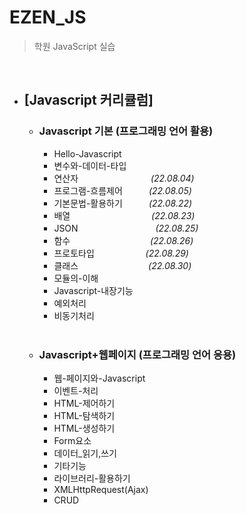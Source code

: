 # EZEN_JS

> 학원 JavaScript 실습

<br>

- ## [Javascript 커리큘럼]

  - ### Javascript 기본 (프로그래밍 언어 활용)

    - Hello-Javascript
    - 변수와-데이터-타입
    - 연산자　　　　　　　　 _(22.08.04)_
    - 프로그램-흐름제어　　　*(22.08.05)*
    - 기본문법-활용하기　　　_(22.08.22)_
    - 배열　　　　　　　　 　_(22.08.23)_
    - JSON　　　　　 　　 　  _(22.08.25)_
    - 함수　 　　　　  　　 　  _(22.08.26)_
    - 프로토타입　 　　  　　 _(22.08.29)_
    - 클래스　　　　　　　　_(22.08.30)_
    - 모듈의-이해
    - Javascript-내장기능
    - 예외처리
    - 비동기처리

    <br>

  - ### Javascript+웹페이지 (프로그래밍 언어 응용)
    - 웹-페이지와-Javascript
    - 이벤트-처리
    - HTML-제어하기
    - HTML-탐색하기
    - HTML-생성하기
    - Form요소
    - 데이터\_읽기,쓰기
    - 기타기능
    - 라이브러리-활용하기
    - XMLHttpRequest(Ajax)
    - CRUD
